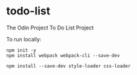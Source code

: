 # todo-list
The Odin Project To Do List Project

To run locally:
```
npm init -y
npm install webpack webpack-cli --save-dev

npm install --save-dev style-loader css-loader
```